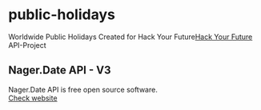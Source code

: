 # public-holidays

Worldwide Public Holidays
Created for Hack Your Future[Hack Your Future](https://www.hackyourfuture.net/) API-Project

## Nager.Date API - V3

 Nager.Date API is free open source software.  
 [Check website](https://date.nager.at/swagger/index.html)
